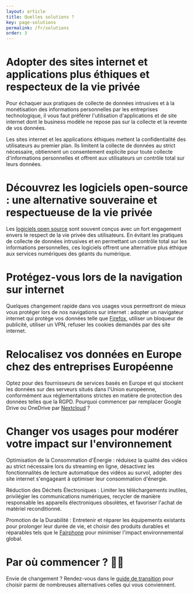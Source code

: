 ```yaml
---
layout: article
title: Quelles solutions ?
key: page-solutions
permalink: /fr/solutions
order: 3
---
```


# Adopter des sites internet et applications plus éthiques et respecteux de la vie privée

Pour échaquer aux pratiques de collecte de données intrusives et à la monétisation des informations personnelles par les entreprises technologique, il vous faut préférer l'utilisation d'applications et de site internet dont le business modèle ne repose pas sur la collecte et la revente de vos données.

Les sites internet et les applications éthiques mettent la confidentialité des utilisateurs au premier plan. Ils limitent la collecte de données au strict nécessaire, obtiennent un consentement explicite pour toute collecte d'informations personnelles et offrent aux utilisateurs un contrôle total sur leurs données.

# Découvrez les logiciels open-source : une alternative souveraine et respectueuse de la vie privée

Les [logiciels open source](/../_guide/fr/intro/opensource.md) sont souvent conçus avec un fort engagement envers le respect de la vie privée des utilisateurs. En évitant les pratiques de collecte de données intrusives et en permettant un contrôle total sur les informations personnelles, ces logiciels offrent une alternative plus éthique aux services numériques des géants du numérique.

# Protégez-vous lors de la navigation sur internet

Quelques changement rapide dans vos usages vous permettront de mieux vous protéger lors de nos navigations sur internet :
adopter un navigateur internet qui protège vos données telle que [Firefox](/../_guide/fr/navigation-securisee/naviguateur_internet_securise_firefox.md), utiliser un bloqueur de publicité, utiliser un VPN, refuser les cookies demandés par des site internet.

# Relocalisez vos données en Europe chez des entreprises Européenne

Optez pour des fournisseurs de services basés en Europe et qui stockent les données sur des serveurs situés dans l'Union européenne, conformément aux réglementations strictes en matière de protection des données telles que la RGPD. Pourquoi commencer par remplacer Google Drive ou OneDrive par [Nextcloud](/../_guide/fr/docs-photos/stocker_documents_nextcloud.md) ?

# Changer vos usages pour modérer votre impact sur l'environnement

Optimisation de la Consommation d'Énergie : réduisez la qualité des vidéos au strict nécessaire lors du streaming en ligne,  désactivez les fonctionnalités de lecture automatique des vidéos au survol, adopter des site internet s'engageant à optimiser leur consommation d'énergie.

Réduction des Déchets Électroniques : Limiter les téléchargements inutiles, privilégier les communications numériques, recycler de manière responsable les appareils électroniques obsolètes, et favoriser l'achat de matériel reconditionné.

Promotion de la Durabilité : Entretenir et réparer les équipements existants pour prolonger leur durée de vie, et choisir des produits durables et réparables tels que le [Fairphone](/../_guide/fr/equipements/fairphone.md) pour minimiser l'impact environnemental global.


# Par où commencer ? 🤷‍♂️


Envie de changement ? Rendez-vous dans le [guide de transition](../_guide/fr/intro/introduction.md) pour choisir parmi de nombreuses alternatives celles qui vous conviennent.